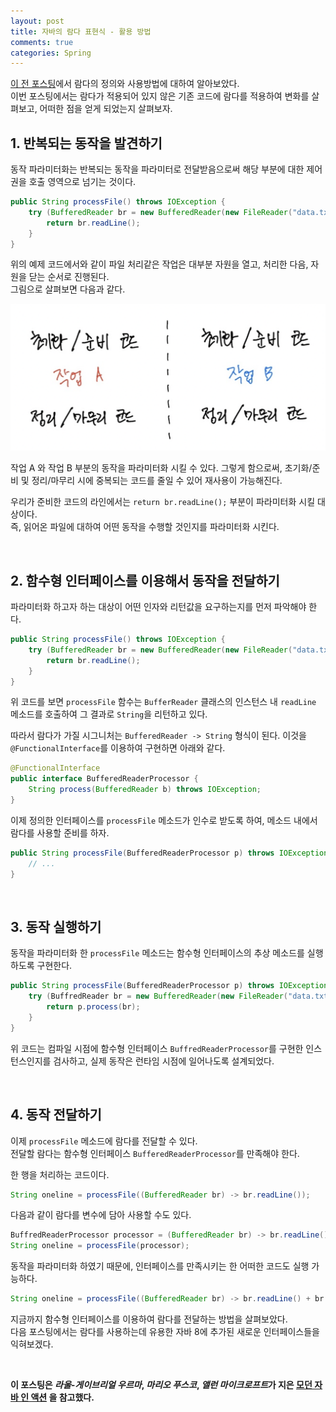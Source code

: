 ```yaml
---
layout: post
title: 자바의 람다 표현식 - 활용 방법
comments: true
categories: Spring
---
```


[이 전 포스팅](https://7772.github.io/2021-05-27-lambda-in-java/)에서 람다의 정의와 사용방법에 대하여 알아보았다.<br/>
이번 포스팅에서는 람다가 적용되어 있지 않은 기존 코드에 람다를 적용하여 변화를 살펴보고, 어떠한 점을 얻게 되었는지 살펴보자.

## 1. 반복되는 동작을 발견하기

동작 파라미터화는 반복되는 동작을 파라미터로 전달받음으로써 해당 부분에 대한 제어권을 호출 영역으로 넘기는 것이다.<br/>

```java
public String processFile() throws IOException {
    try (BufferedReader br = new BufferedReader(new FileReader("data.txt"))) {
        return br.readLine();
    }
}
```

위의 예제 코드에서와 같이 파일 처리같은 작업은 대부분 자원을 열고, 처리한 다음, 자원을 닫는 순서로 진행된다.<br/>
그림으로 살펴보면 다음과 같다.

<img src="../img/spring-lambda-2.png"/>

작업 A 와 작업 B 부분의 동작을 파라미터화 시킬 수 있다. 그렇게 함으로써, 초기화/준비 및 정리/마무리 시에 중복되는 코드를 줄일 수 있어 재사용이 가능해진다.<br/>

우리가 준비한 코드의 라인에서는 `return br.readLine();` 부분이 파라미터화 시킬 대상이다.<br/>
즉, 읽어온 파일에 대하여 어떤 동작을 수행할 것인지를 파라미터화 시킨다.

<br/>

## 2. 함수형 인터페이스를 이용해서 동작을 전달하기

파라미터화 하고자 하는 대상이 어떤 인자와 리턴값을 요구하는지를 먼저 파악해야 한다.<br/> 

```java
public String processFile() throws IOException {
    try (BufferedReader br = new BufferedReader(new FileReader("data.txt"))) {
        return br.readLine();
    }
}
```

위 코드를 보면 `processFile` 함수는 `BufferReader` 클래스의 인스턴스 내 `readLine` 메소드를 호출하여 그 결과로 `String`을 리턴하고 있다.<br/>

따라서 람다가 가질 시그니처는 `BufferedReader -> String` 형식이 된다.
이것을 `@FunctionalInterface`를 이용하여 구현하면 아래와 같다.<br/>

```java
@FunctionalInterface
public interface BufferedReaderProcessor {
    String process(BufferedReader b) throws IOException;
}
```

이제 정의한 인터페이스를 `processFile` 메소드가 인수로 받도록 하여, 메소드 내에서 람다를 사용할 준비를 하자.<br/> 

```java
public String processFile(BufferedReaderProcessor p) throws IOException {
    // ...
}
```

<br/>

## 3. 동작 실행하기

동작을 파라미터화 한 `processFile` 메소드는 함수형 인터페이스의 추상 메소드를 실행하도록 구현한다.<br/>

```java
public String processFile(BufferedReaderProcessor p) throws IOException {
    try (BuffredReader br = new BufferedReader(new FileReader("data.txt"))) {
        return p.process(br);
    }
}
```

위 코드는 컴파일 시점에 함수형 인터페이스 `BuffredReaderProcessor`를 구현한 인스턴스인지를 검사하고, 실제 동작은 런타임 시점에 일어나도록 설계되었다.

<br/>

## 4. 동작 전달하기

이제 `processFile` 메소드에 람다를 전달할 수 있다.<br/>
전달할 람다는 함수형 인터페이스 `BufferedReaderProcessor`를 만족해야 한다.

한 행을 처리하는 코드이다.

```java
String oneline = processFile((BufferedReader br) -> br.readLine());
```

다음과 같이 람다를 변수에 담아 사용할 수도 있다. 

```java
BuffredReaderProcessor processor = (BufferedReader br) -> br.readLine();
String oneline = processFile(processor);
```

동작을 파라미터화 하였기 때문에, 인터페이스를 만족시키는 한 어떠한 코드도 실행 가능하다.

```java
String oneline = processFile((BufferedReader br) -> br.readLine() + br.readLine());
```

지금까지 함수형 인터페이스를 이용하여 람다를 전달하는 방법을 살펴보았다.<br/>
다음 포스팅에서는 람다를 사용하는데 유용한 자바 8에 추가된 새로운 인터페이스들을 익혀보겠다. 

<br/>

**이 포스팅은 *라울-게이브리얼 우르마*, *마리오 푸스코*, *앨런 마이크로프트*가 지은 [모던 자바 인 액션](http://www.kyobobook.co.kr/product/detailViewKor.laf?ejkGb=KOR&mallGb=KOR&barcode=9791162242025) 을 참고했다.**

<br/><br/>
